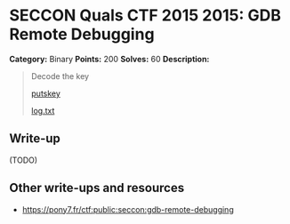 # SECCON Quals CTF 2015 2015: GDB Remote Debugging

**Category:** Binary
**Points:** 200
**Solves:** 60
**Description:**

> Decode the key
> 
> [putskey](./putskey)
> 
> [log.txt](./log.txt)


## Write-up

(TODO)

## Other write-ups and resources

* <https://pony7.fr/ctf:public:seccon:gdb-remote-debugging>
